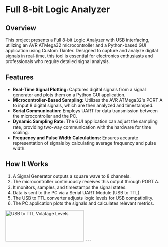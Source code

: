 # Full 8-bit Logic Analyzer

## Overview
This project presents a Full 8-bit Logic Analyzer with USB interfacing, utilizing an AVR ATMega32 microcontroller and a Python-based GUI application using Custom Tkinter. Designed to capture and analyze digital signals in real-time, this tool is essential for electronics enthusiasts and professionals who require detailed signal analysis.

## Features
- **Real-Time Signal Plotting:** Captures digital signals from a signal generator and plots them on a Python GUI application.
- **Microcontroller-Based Sampling:** Utilizes the AVR ATMega32's PORT A to input 8 digital signals, which are then analyzed and timestamped.
- **Serial Communication:** Employs UART for data transmission between the microcontroller and the PC.
- **Dynamic Sampling Rate:** The GUI application can adjust the sampling rate, providing two-way communication with the hardware for time scaling.
- **Frequency and Pulse Width Calculations:** Ensures accurate representation of signals by calculating average frequency and pulse width.

## How It Works
1. A Signal Generator outputs a square wave to 8 channels.
2. The microcontroller continuously receives this output through PORT A.
3. It monitors, samples, and timestamps the signal states.
4. Data is sent to the PC via a Serial UART Module (USB to TTL).
5. The USB to TTL converter adjusts logic levels for USB compatibility.
6. The PC application plots the signals and calculates relevant metrics.

<img src="[url](https://github.com/Youssef-Global/Full_8-bit_Logic_Analyzer_based_on_ATMega32/assets/105471669/5bb8c128-0294-4782-b440-53bd01b6d0f5)" alt="USB to TTL Volatage Levels" width="250" height="100">
---


